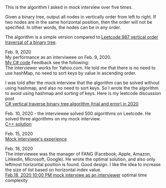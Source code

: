 This is the algorithm I asked in mock interview over five times. 

Given a binary tree, output all nodes in vertically order from left to right. If two nodes are in the same horizontal position, then the order will not be specified. In other words, the nodes can be in any order. 

The algorithm is a simple version compared to [Leetcode 987 vertical order traversal of a binary tree](https://leetcode.com/problems/vertical-order-traversal-of-a-binary-tree/).

Feb. 9, 2020<br>
My performance as an interviweee on Feb. 9, 2020. <br>
[My C# code](https://gist.github.com/jianminchen/f764c85561eb69397b3f6b87910e4b5b) Feedback see the following:<br>
The interviewer works for Yahoo.com. He told me that there is no need to use hashMap, no need to sort keys by value in ascending order. 

I was told after the mock interview that the algorithm can be solved without using hashmap, and also no need to sort keys. So I wrote the the algorithm to avoid using hashmap and sorting of keys. Here is my leetcode discussion post<br>
[C#  vertical traverse binary tree algorithm (trial and error) in 2020](https://leetcode.com/problems/vertical-order-traversal-of-a-binary-tree/discuss/504546/C-vertical-traverse-binary-tree-algorithm-(trial-and-error)-in-2020) <br>

Feb. 10, 2020 - the interviewee solved 500 algorithms on Leetcode. He solved three algorithms on my mock interview.<br>
[C++ solution](https://gist.github.com/jianminchen/1d9becd14d75cfe3f409e07b83ce6a51) <br>

Feb. 15, 2020<br>
[Mock interviwee's experience](https://gist.github.com/jianminchen/c6cad3f30d03e7fc9f7e1891cd4df858) <br>

Feb. 18, 2020<br>
The interviewee was the manager of FANG (Facebook, Apple, Amazon, Linkedin, Microsoft, Google). He wrote the optimal solution, and also only leftmost horizontal position is found. Good design. I like the idea to increase the size of list based on horizontal index value.<br>
[Feb.18, 2020 10:00 PM mock interviwe as an interviewer](http://juliachencoding.blogspot.com/2020/02/case-study-vertically-traverse-binary.html) optimal time complexity<br>






